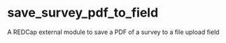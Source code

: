 # save_survey_pdf_to_field
A REDCap external module to save a PDF of a survey to a file upload field
